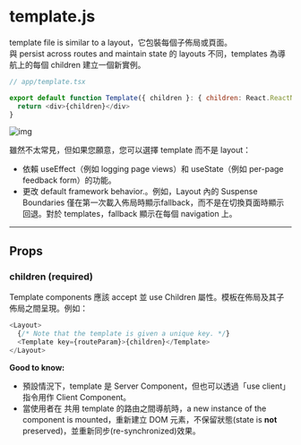 # template.js
template file is similar to a layout，它包裝每個子佈局或頁面。  
與 persist across routes and maintain state 的 layouts 不同，templates 為導航上的每個 children 建立一個新實例。

```js
// app/template.tsx

export default function Template({ children }: { children: React.ReactNode }) {
  return <div>{children}</div>
}
```
![img](https://tinyurl.com/5t4yp6h2)

雖然不太常見，但如果您願意，您可以選擇 template 而不是 layout：
- 依賴 useEffect（例如 logging page views）和 useState（例如 per-page feedback form）的功能。
- 更改 default framework behavior.。例如，Layout 內的 Suspense Boundaries 僅在第一次載入佈局時顯示fallback，而不是在切換頁面時顯示回退。對於 templates，fallback 顯示在每個 navigation 上。

---

## Props

### children (required)
Template components 應該 accept 並 use Children 屬性。模板在佈局及其子佈局之間呈現。例如：

```js
<Layout>
  {/* Note that the template is given a unique key. */}
  <Template key={routeParam}>{children}</Template>
</Layout>

```

**Good to know:**    
- 預設情況下，template 是 Server Component，但也可以透過「use client」指令用作 Client Component。
- 當使用者在 共用 template 的路由之間導航時，a new instance of the component is mounted，重新建立 DOM 元素，不保留狀態(state is **not** preserved)，並重新同步(re-synchronized)效果。























